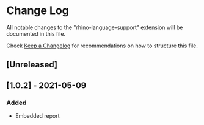 # Change Log

All notable changes to the "rhino-language-support" extension will be documented in this file.

Check [Keep a Changelog](http://keepachangelog.com/) for recommendations on how to structure this file.

## [Unreleased]

## [1.0.2] - 2021-05-09
### Added
- Embedded report